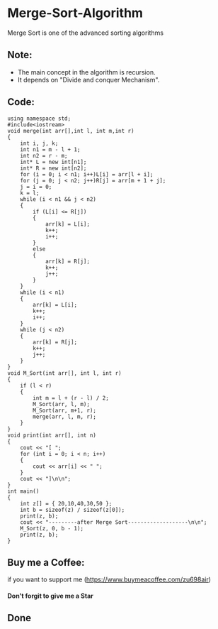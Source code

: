 # Merge-Sort-Algorithm
Merge Sort is one of the advanced sorting algorithms
        
## Note:
- The main concept in the algorithm is recursion.  
- It depends on "Divide and conquer Mechanism".  
      
## Code:
```
using namespace std;
#include<iostream>
void merge(int arr[],int l, int m,int r)
{
	int i, j, k;
	int n1 = m - l + 1;
	int n2 = r - m;
	int* L = new int[n1];
	int* R = new int[n2];
	for (i = 0; i < n1; i++)L[i] = arr[l + i];
	for (j = 0; j < n2; j++)R[j] = arr[m + 1 + j];
	j = i = 0;
	k = l;
	while (i < n1 && j < n2)
	{
		if (L[i] <= R[j])
		{
			arr[k] = L[i];
			k++;
			i++;
		}
		else
		{
			arr[k] = R[j];
			k++;
			j++;
		}
	}
	while (i < n1)
	{
		arr[k] = L[i];
		k++;
		i++;
	}
	while (j < n2)
	{
		arr[k] = R[j];
		k++;
		j++;
	}
}
void M_Sort(int arr[], int l, int r)
{
	if (l < r)
	{
		int m = l + (r - l) / 2;
		M_Sort(arr, l, m);
		M_Sort(arr, m+1, r);
		merge(arr, l, m, r);
	}
}
void print(int arr[], int n)
{
	cout << "[ ";
	for (int i = 0; i < n; i++)
	{
		cout << arr[i] << " ";
	}
	cout << "]\n\n";
}
int main()
{
	int z[] = { 20,10,40,30,50 };
	int b = sizeof(z) / sizeof(z[0]);
	print(z, b);
	cout << "---------after Merge Sort-------------------\n\n";
	M_Sort(z, 0, b - 1);
	print(z, b);
}
```
       
## Buy me a Coffee:
if you want to support me
(https://www.buymeacoffee.com/zu698air)
      
#### Don't forgit to give me a Star
      
## Done
